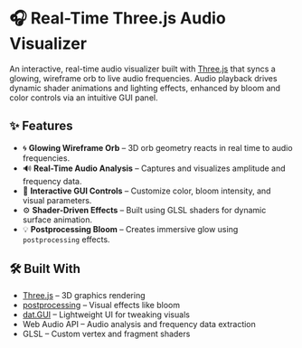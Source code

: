 # 🎧 Real-Time Three.js Audio Visualizer

An interactive, real-time audio visualizer built with [Three.js](https://threejs.org/) that syncs a glowing, wireframe orb to live audio frequencies. Audio playback drives dynamic shader animations and lighting effects, enhanced by bloom and color controls via an intuitive GUI panel.


## ✨ Features

- 🌀 **Glowing Wireframe Orb** – 3D orb geometry reacts in real time to audio frequencies.
- 🔊 **Real-Time Audio Analysis** – Captures and visualizes amplitude and frequency data.
- 🎨 **Interactive GUI Controls** – Customize color, bloom intensity, and visual parameters.
- ⚙️ **Shader-Driven Effects** – Built using GLSL shaders for dynamic surface animation.
- 💡 **Postprocessing Bloom** – Creates immersive glow using `postprocessing` effects.

## 🛠 Built With

- [Three.js](https://threejs.org/) – 3D graphics rendering
- [postprocessing](https://github.com/vanruesc/postprocessing) – Visual effects like bloom
- [dat.GUI](https://github.com/dataarts/dat.gui) – Lightweight UI for tweaking visuals
- Web Audio API – Audio analysis and frequency data extraction
- GLSL – Custom vertex and fragment shaders



